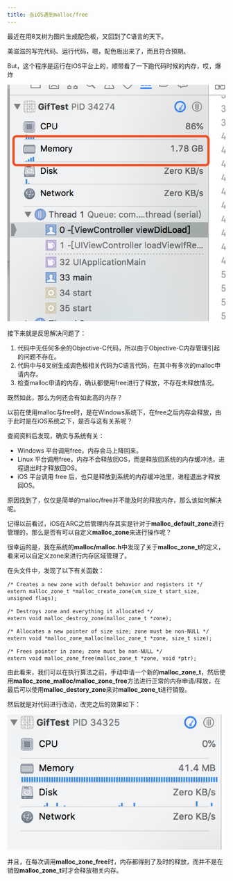 ```yaml
---
title: 当iOS遇到malloc/free
---
```


最近在用8叉树为图片生成配色板，又回到了C语言的天下。

美滋滋的写完代码、运行代码，嗯，配色板出来了，而且符合预期。

But，这个程序是运行在iOS平台上的，顺带看了一下跑代码时候的内存，哎，爆炸

<!--more-->

![内存](/blog/iOS_malloc/memory.png)

接下来就是反思解决问题了：

1. 代码中无任何多余的Objective-C代码，所以由于Objective-C内存管理引起的问题不存在。
2. 代码中与8叉树生成调色板相关代码为C语言代码，在其中有多次的malloc申请内存。
3. 检查malloc申请的内存，确认都使用free进行了释放，不存在未释放情况。

既然如此，那么为何还会有如此高的内存？

以前在使用malloc与free时，是在Windows系统下，在free之后内存会释放，由于此时是在iOS系统之下，是否与这有关系呢？

查阅资料后发现，确实与系统有关：

* Windows 平台调用free，内存会马上降回来。
* Linux 平台调用free，内存不会释放回OS，而是释放回系统的内存缓冲池，进程退出时才释放回OS。
* iOS 平台调用 free 后，也只是释放到系统的内存缓冲池里，进程退出才释放回OS。

原因找到了，仅仅是简单的malloc/free并不能及时的释放内存，那么该如何解决呢。

记得以前看过，iOS在ARC之后管理内存其实是针对于**malloc_default_zone**进行管理的，那么是否有可以自定义**malloc_zone**来进行操作呢？

很幸运的是，我在系统的**malloc/malloc.h**中发现了关于**malloc_zone_t**的定义，看来可以自定义zone来进行内存区域管理了。

在头文件中，发现了以下有关函数：

```
/* Creates a new zone with default behavior and registers it */
extern malloc_zone_t *malloc_create_zone(vm_size_t start_size, unsigned flags);
```

```
/* Destroys zone and everything it allocated */
extern void malloc_destroy_zone(malloc_zone_t *zone);
```

```
/* Allocates a new pointer of size size; zone must be non-NULL */
extern void *malloc_zone_malloc(malloc_zone_t *zone, size_t size);
```

```
/* Frees pointer in zone; zone must be non-NULL */
extern void malloc_zone_free(malloc_zone_t *zone, void *ptr);
```

由此看来，我们可以在执行算法之前，手动申请一个新的**malloc_zone_t**，然后使用**malloc_zone_malloc/malloc_zone_free**方法进行正常的内存申请/释放，在最后可以使用**malloc_destory_zone**来对**malloc_zone_t**进行销毁。

然后就是对代码进行改动，改完之后的效果如下：

![内存](/blog/iOS_malloc/after_memory.png)

并且，在每次调用**malloc_zone_free**时，内存都得到了及时的释放，而并不是在销毁**malloc_zone_t**时才会释放相关内存。